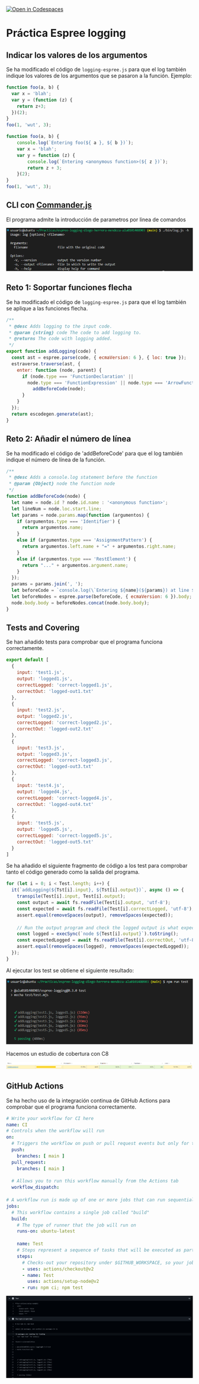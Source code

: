 [![Open in Codespaces](https://classroom.github.com/assets/launch-codespace-f4981d0f882b2a3f0472912d15f9806d57e124e0fc890972558857b51b24a6f9.svg)](https://classroom.github.com/open-in-codespaces?assignment_repo_id=10290036)
# Práctica Espree logging

## Indicar los valores de los argumentos

Se ha modificado el código de `logging-espree.js` para que el log también indique los valores de los argumentos que se pasaron a la función. 
Ejemplo:

```javascript
function foo(a, b) {
  var x = 'blah';
  var y = (function (z) {
    return z+3;
  })(2);
}
foo(1, 'wut', 3);
```

```javascript
function foo(a, b) {
    console.log(`Entering foo(${ a }, ${ b })`);
    var x = 'blah';
    var y = function (z) {
        console.log(`Entering <anonymous function>(${ z })`);
        return z + 3;
    }(2);
}
foo(1, 'wut', 3);
```

## CLI con [Commander.js](https://www.npmjs.com/package/commander)

El programa admite la introducción de parametros por linea de comandos

![opciones](./docs/opciones.png)

## Reto 1: Soportar funciones flecha

Se ha modificado el código de `logging-espree.js` para que el log también se aplique a las funciones flecha.

```javascript
/**
 * @desc Adds logging to the input code.
 * @param {string} code The code to add logging to.
 * @returns The code with logging added.
 */
export function addLogging(code) {  
  const ast = espree.parse(code, { ecmaVersion: 6 }, { loc: true });
  estraverse.traverse(ast, {
    enter: function (node, parent) {
      if (node.type === 'FunctionDeclaration' ||
        node.type === 'FunctionExpression' || node.type === 'ArrowFunctionExpression') {
          addBeforeCode(node);
      }
    }
  });
  return escodegen.generate(ast);
}
```

## Reto 2: Añadir el número de línea

Se ha modificado el código de 'addBeforeCode' para que el log también indique el número de línea de la función.

```javascript
/**
 * @desc Adds a console.log statement before the function
 * @param {Object} node the function node
 */
function addBeforeCode(node) {
  let name = node.id ? node.id.name : '<anonymous function>';
  let lineNum = node.loc.start.line;
  let params = node.params.map(function (argumentos) {
    if (argumentos.type === 'Identifier') {
      return argumentos.name;
    }
    else if (argumentos.type === 'AssignmentPattern') {
      return argumentos.left.name + "=" + argumentos.right.name;
    }
    else if (argumentos.type === 'RestElement') {
      return "..." + argumentos.argument.name;
    }
  });
  params = params.join(', ');
  let beforeCode = `console.log(\`Entering ${name}(${params}) at line ${lineNum}\`);`;
  let beforeNodes = espree.parse(beforeCode, { ecmaVersion: 6 }).body;
  node.body.body = beforeNodes.concat(node.body.body);
}
```

## Tests and Covering

Se han añadido tests para comprobar que el programa funciona correctamente.

```javascript	
export default [
  {
    input: 'test1.js',
    output: 'logged1.js',
    correctLogged: 'correct-logged1.js',
    correctOut: 'logged-out1.txt'
  },
  {
    input: 'test2.js',
    output: 'logged2.js',
    correctLogged: 'correct-logged2.js',
    correctOut: 'logged-out2.txt'
  },
  {
    input: 'test3.js',
    output: 'logged3.js',
    correctLogged: 'correct-logged3.js',
    correctOut: 'logged-out3.txt'
  },
  {
    input: 'test4.js',
    output: 'logged4.js',
    correctLogged: 'correct-logged4.js',
    correctOut: 'logged-out4.txt'
  },
  {
    input: 'test5.js',
    output: 'logged5.js',
    correctLogged: 'correct-logged5.js',
    correctOut: 'logged-out5.txt'
  }
]
```

Se ha añadido el siguiente fragmento de código a los test para comprobar tanto el código generado como la salida del programa.

```javascript
for (let i = 0; i < Test.length; i++) {
  it(`addLogging(${Tst[i].input}, ${Tst[i].output})`, async () => {
    transpile(Test[i].input, Test[i].output);
    const output = await fs.readFile(Test[i].output, 'utf-8');
    const expected = await fs.readFile(Test[i].correctLogged, 'utf-8');
    assert.equal(removeSpaces(output), removeSpaces(expected));
    
    // Run the output program and check the logged output is what expected
    const logged = execSync(`node ${Test[i].output}`).toString();
    const expectedLogged = await fs.readFile(Test[i].correctOut, 'utf-8');
    assert.equal(removeSpaces(logged), removeSpaces(expectedLogged));
  });
}
```
Al ejecutar los test se obtiene el siguiente resultado:

![test](./docs/test.png)

Hacemos un estudio de cobertura con C8

![coverage](./docs/coverage.png)

## GitHub Actions

Se ha hecho uso de la integración continua de GitHub Actions para comprobar que el programa funciona correctamente.
```yaml
# Write your workflow for CI here
name: CI
# Controls when the workflow will run
on:
  # Triggers the workflow on push or pull request events but only for the $default-branch branch
  push:
    branches: [ main ]
  pull_request:
    branches: [ main ]

  # Allows you to run this workflow manually from the Actions tab
  workflow_dispatch:

# A workflow run is made up of one or more jobs that can run sequentially or in parallel
jobs:
  # This workflow contains a single job called "build"
  build:
    # The type of runner that the job will run on
    runs-on: ubuntu-latest

    name: Test
    # Steps represent a sequence of tasks that will be executed as part of the job
    steps:
      # Checks-out your repository under $GITHUB_WORKSPACE, so your job can access it
      - uses: actions/checkout@v2
      - name: Test
        uses: actions/setup-node@v2
      - run: npm ci; npm test
```
![github](./docs/actions.png)
